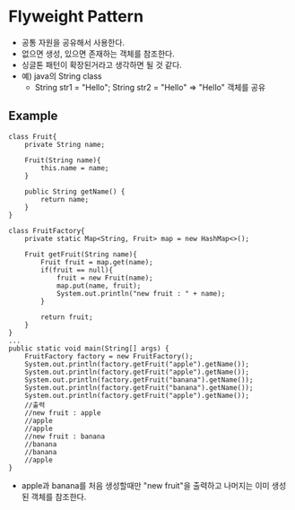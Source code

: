 ﻿# Flyweight Pattern
- 공통 자원을 공유해서 사용한다.
- 없으면 생성, 있으면 존재하는 객체를 참조한다.
- 싱글톤 패턴이 확장된거라고 생각하면 될 것 같다.
- 예) java의 String class
	- String str1 = "Hello"; String str2 = "Hello" => "Hello" 객체를 공유

## Example
```
class Fruit{
    private String name;

    Fruit(String name){
        this.name = name;
    }

    public String getName() {
        return name;
    }
}

class FruitFactory{
    private static Map<String, Fruit> map = new HashMap<>();

    Fruit getFruit(String name){
        Fruit fruit = map.get(name);
        if(fruit == null){
            fruit = new Fruit(name);
            map.put(name, fruit);
            System.out.println("new fruit : " + name);
        }

        return fruit;
    }
}
...
public static void main(String[] args) {
	FruitFactory factory = new FruitFactory();
    System.out.println(factory.getFruit("apple").getName());
    System.out.println(factory.getFruit("apple").getName());
    System.out.println(factory.getFruit("banana").getName());
    System.out.println(factory.getFruit("banana").getName());
    System.out.println(factory.getFruit("apple").getName());
    //출력
    //new fruit : apple
	//apple
	//apple
	//new fruit : banana
	//banana
	//banana
	//apple
}
```
- apple과 banana를 처음 생성할때만 "new fruit"을 출력하고 나머지는 이미 생성된 객체를 참조한다.